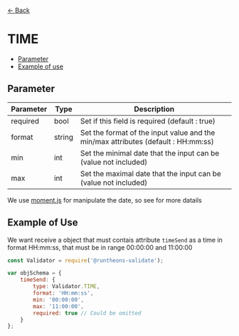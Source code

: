 [<- Back](https://github.com/iamousseni/runtheons-validate#type)

# TIME

- [Parameter](https://github.com/iamousseni/runtheons-validate/blob/master/doc/time.md#parameter)
- [Example of use](https://github.com/iamousseni/runtheons-validate/blob/master/doc/time.md#example-of-use)

## Parameter

| Parameter | Type   | Description                                                                       |
| --------- | ------ | --------------------------------------------------------------------------------- |
| required  | bool   | Set if this field is required (default : true)                                    |
| format    | string | Set the format of the input value and the min/max attributes (default : HH:mm:ss) |
| min       | int    | Set the minimal date that the input can be (value not included)                   |
| max       | int    | Set the maximal date that the input can be (value not included)                   |

We use [moment.js](https://momentjs.com/docs/#/manipulating/ 'moment.js') for manipulate the date, so see for more datails

## Example of Use

We want receive a object that must contais attribute `timeSend` as a time in format HH:mm:ss, that must be in range 00:00:00 and 11:00:00

```javascript
const Validator = require('@runtheons-validate');

var objSchema = {
	timeSend: {
		type: Validator.TIME,
		format: 'HH:mm:ss',
		min: '00:00:00',
		max: '11:00:00',
		required: true // Could be omitted
	}
};
```
